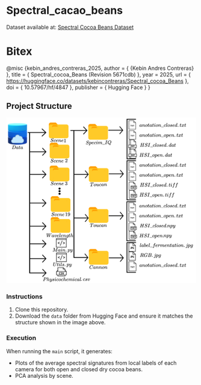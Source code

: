 # Spectral_cacao_beans

Dataset available at: [Spectral Cocoa Beans Dataset](https://huggingface.co/datasets/kebincontreras/Spectral_cocoa_Beans/tree/main)

# Bitex
@misc {kebin_andres_contreras_2025,
	author       = { {Kebin Andres Contreras} },
	title        = { Spectral_cocoa_Beans (Revision 5671cdb) },
	year         = 2025,
	url          = { https://huggingface.co/datasets/kebincontreras/Spectral_cocoa_Beans },
	doi          = { 10.57967/hf/4847 },
	publisher    = { Hugging Face }
}

## Project Structure

![data_structure](data_structure.png)

### Instructions

1. Clone this repository.
2. Download the `data` folder from Hugging Face and ensure it matches the structure shown in the image above.

### Execution

When running the `main` script, it generates:
- Plots of the average spectral signatures from local labels of each camera for both open and closed dry cocoa beans.
- PCA analysis by scene.

